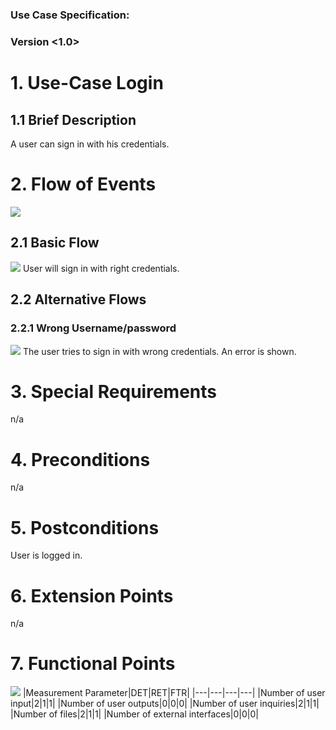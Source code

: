 # <OneTouch Next Gen>

### Use Case Specification: <Login>
### Version <1.0>

# 1.                  Use-Case Login
## 1.1               Brief Description
A user can sign in with his credentials.

# 2.                  Flow of Events
![](https://github.com/TheLordXII/OneTouch/blob/master/UCs/flowcharts/LoginUC.png)
## 2.1               Basic Flow
![](https://github.com/TheLordXII/OneTouch/blob/master/UCs/Screenshots/Login.png )
User will sign in with right credentials.
## 2.2               Alternative Flows
### 2.2.1         Wrong Username/password
![](https://github.com/TheLordXII/OneTouch/blob/master/UCs/Screenshots/Login%20failed.png)
The user tries to sign in with wrong credentials. An error is shown.
# 3.                  Special Requirements
n/a

# 4.                  Preconditions
n/a

# 5.                  Postconditions
User is logged in.

# 6.                  Extension Points
n/a

# 7.                  Functional Points
![](https://github.com/TheLordXII/OneTouch/blob/master/UCs/FP/login.PNG)
|Measurement Parameter|DET|RET|FTR|
|---|---|---|---|
|Number of user input|2|1|1|
|Number of user outputs|0|0|0|
|Number of user inquiries|2|1|1|
|Number of files|2|1|1|
|Number of external interfaces|0|0|0|
